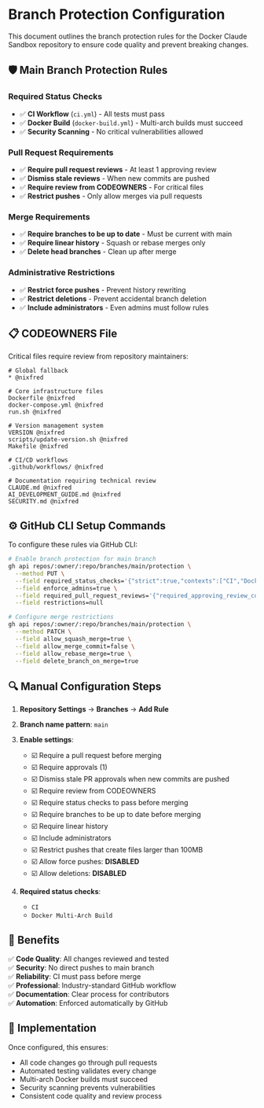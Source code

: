 # Branch Protection Configuration

This document outlines the branch protection rules for the Docker Claude Sandbox repository to ensure code quality and prevent breaking changes.

## 🛡️ Main Branch Protection Rules

### Required Status Checks
- ✅ **CI Workflow** (`ci.yml`) - All tests must pass
- ✅ **Docker Build** (`docker-build.yml`) - Multi-arch builds must succeed
- ✅ **Security Scanning** - No critical vulnerabilities allowed

### Pull Request Requirements
- ✅ **Require pull request reviews** - At least 1 approving review
- ✅ **Dismiss stale reviews** - When new commits are pushed
- ✅ **Require review from CODEOWNERS** - For critical files
- ✅ **Restrict pushes** - Only allow merges via pull requests

### Merge Requirements
- ✅ **Require branches to be up to date** - Must be current with main
- ✅ **Require linear history** - Squash or rebase merges only
- ✅ **Delete head branches** - Clean up after merge

### Administrative Restrictions
- ✅ **Restrict force pushes** - Prevent history rewriting
- ✅ **Restrict deletions** - Prevent accidental branch deletion
- ✅ **Include administrators** - Even admins must follow rules

## 📋 CODEOWNERS File

Critical files require review from repository maintainers:

```
# Global fallback
* @nixfred

# Core infrastructure files
Dockerfile @nixfred
docker-compose.yml @nixfred
run.sh @nixfred

# Version management system
VERSION @nixfred
scripts/update-version.sh @nixfred
Makefile @nixfred

# CI/CD workflows
.github/workflows/ @nixfred

# Documentation requiring technical review
CLAUDE.md @nixfred
AI_DEVELOPMENT_GUIDE.md @nixfred
SECURITY.md @nixfred
```

## ⚙️ GitHub CLI Setup Commands

To configure these rules via GitHub CLI:

```bash
# Enable branch protection for main branch
gh api repos/:owner/:repo/branches/main/protection \
  --method PUT \
  --field required_status_checks='{"strict":true,"contexts":["CI","Docker Multi-Arch Build"]}' \
  --field enforce_admins=true \
  --field required_pull_request_reviews='{"required_approving_review_count":1,"dismiss_stale_reviews":true}' \
  --field restrictions=null

# Configure merge restrictions
gh api repos/:owner/:repo/branches/main/protection \
  --method PATCH \
  --field allow_squash_merge=true \
  --field allow_merge_commit=false \
  --field allow_rebase_merge=true \
  --field delete_branch_on_merge=true
```

## 🔍 Manual Configuration Steps

1. **Repository Settings** → **Branches** → **Add Rule**
2. **Branch name pattern**: `main`
3. **Enable settings**:
   - ☑️ Require a pull request before merging
   - ☑️ Require approvals (1)
   - ☑️ Dismiss stale PR approvals when new commits are pushed
   - ☑️ Require review from CODEOWNERS
   - ☑️ Require status checks to pass before merging
   - ☑️ Require branches to be up to date before merging
   - ☑️ Require linear history
   - ☑️ Include administrators
   - ☑️ Restrict pushes that create files larger than 100MB
   - ☑️ Allow force pushes: **DISABLED**
   - ☑️ Allow deletions: **DISABLED**

4. **Required status checks**:
   - `CI`
   - `Docker Multi-Arch Build`

## 🎯 Benefits

✅ **Code Quality**: All changes reviewed and tested  
✅ **Security**: No direct pushes to main branch  
✅ **Reliability**: CI must pass before merge  
✅ **Professional**: Industry-standard GitHub workflow  
✅ **Documentation**: Clear process for contributors  
✅ **Automation**: Enforced automatically by GitHub

## 🚀 Implementation

Once configured, this ensures:
- All code changes go through pull requests
- Automated testing validates every change
- Multi-arch Docker builds must succeed
- Security scanning prevents vulnerabilities
- Consistent code quality and review process